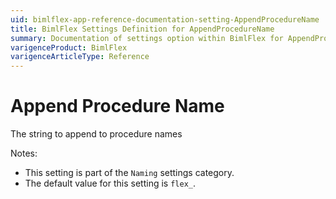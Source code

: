 ```yaml
---
uid: bimlflex-app-reference-documentation-setting-AppendProcedureName
title: BimlFlex Settings Definition for AppendProcedureName
summary: Documentation of settings option within BimlFlex for AppendProcedureName
varigenceProduct: BimlFlex
varigenceArticleType: Reference
---
```


# Append Procedure Name

The string to append to procedure names

Notes:
* This setting is part of the `Naming` settings category.
 * The default value for this setting is `flex_`.